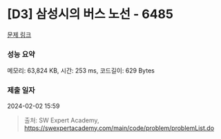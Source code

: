 # [D3] 삼성시의 버스 노선 - 6485 

[문제 링크](https://swexpertacademy.com/main/code/problem/problemDetail.do?contestProbId=AWczm7QaACgDFAWn) 

### 성능 요약

메모리: 63,824 KB, 시간: 253 ms, 코드길이: 629 Bytes

### 제출 일자

2024-02-02 15:59



> 출처: SW Expert Academy, https://swexpertacademy.com/main/code/problem/problemList.do